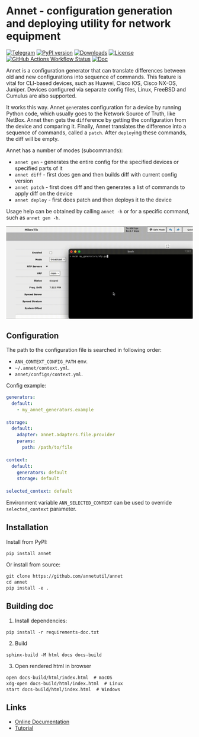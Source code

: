 # Annet - configuration generation and deploying utility for network equipment

[![Telegram](https://img.shields.io/badge/💬-Telegram-blue)](https://t.me/annet_sup)
[![PyPI version](https://badge.fury.io/py/annet.svg)](https://pypi.python.org/pypi/annet)
[![Downloads](https://img.shields.io/pypi/dm/annet.svg)](https://pypistats.org/packages/annet)
[![License](https://img.shields.io/github/license/annetutil/annet)](https://github.com/annetutil/annet/blob/master/LICENSE)
[![GitHub Actions Workflow Status](https://img.shields.io/github/actions/workflow/status/annetutil/annet/setup.yml)](https://github.com/annetutil/annet/actions)
[![Doc](https://img.shields.io/github/actions/workflow/status/annetutil/annet/docs.yaml?label=docs)](https://annetutil.github.io/annet)


Annet is a configuration generator that can translate differences between old and new configurations into sequence of commands. This feature is vital for CLI-based devices, such as Huawei, Cisco IOS, Cisco NX-OS, Juniper. Devices configured via separate config files, Linux, FreeBSD and Cumulus are also supported.

It works this way. Annet `gen`erates configuration for a device by running Python code, which usually goes to the Network Source of Truth, like NetBox. Annet then gets the `diff`erence by getting the configuration from the device and comparing it. Finally, Annet translates the difference into a sequence of commands, called a `patch`. After `deploy`ing these commands, the diff will be empty.

Annet has a number of modes (subcommands):

- ```annet gen``` - generates the entire config for the specified devices or specified parts of it
- ```annet diff``` - first does gen and then builds diff with current config version
- ```annet patch``` - first does diff and then generates a list of commands to apply diff on the device
- ```annet deploy``` - first does patch and then deploys it to the device

Usage help can be obtained by calling ```annet -h``` or for a specific command, such as ```annet gen -h```.

<img src="https://github.com/annetutil/annet/blob/main/docs/_static/annet_demo.gif?raw=true" width="800" />

## Configuration

The path to the configuration file is searched in following order:
- `ANN_CONTEXT_CONFIG_PATH` env.
- `~/.annet/context.yml`.
- `annet/configs/context.yml`.

Config example:

```yaml
generators:
  default:
    - my_annet_generators.example

storage:
  default:
    adapter: annet.adapters.file.provider
    params:
      path: /path/to/file

context:
  default:
    generators: default
    storage: default

selected_context: default
```

Environment variable `ANN_SELECTED_CONTEXT` can be used to override `selected_context` parameter.

## Installation

Install from PyPI:
```shell
pip install annet
```

Or install from source:
```shell
git clone https://github.com/annetutil/annet
cd annet
pip install -e .
```

## Building doc
1. Install dependencies:
```shell
pip install -r requirements-doc.txt
```
2. Build
```shell
sphinx-build -M html docs docs-build
```
3. Open rendered html in browser
```shell
open docs-build/html/index.html  # macOS
xdg-open docs-build/html/index.html  # Linux
start docs-build/html/index.html  # Windows
```

## Links

* [Online Documentation](https://annetutil.github.io/annet/)
* [Tutorial](https://annetutil.github.io/annet/main/usage/tutorial.html)
